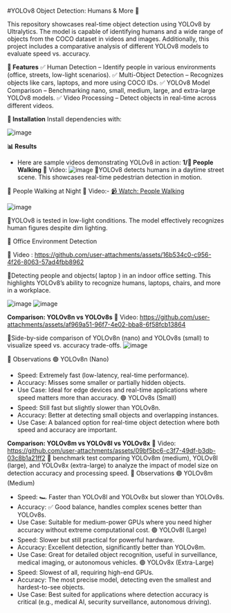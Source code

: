 #YOLOv8 Object Detection: Humans & More 🚀

This repository showcases real-time object detection using YOLOv8 by Ultralytics. The model is capable of identifying humans and a wide range of objects from the COCO dataset in videos and images. Additionally, this project includes a comparative analysis of different YOLOv8 models to evaluate speed vs. accuracy.


**🌟 Features**
✅ Human Detection – Identify people in various environments (office, streets, low-light scenarios).
✅ Multi-Object Detection – Recognizes objects like cars, laptops, and more using COCO IDs.
✅ YOLOv8 Model Comparison – Benchmarking nano, small, medium, large, and extra-large YOLOv8 models.
✅ Video Processing – Detect objects in real-time across different videos.

**🔧 Installation**
Install dependencies with:

![image](https://github.com/user-attachments/assets/5ed2d32b-6e23-4810-87f9-1b58c6c00ddd)


**📊 Results**
- Here are sample videos demonstrating YOLOv8 in action:
   **1/🏃 People Walking**
📌 Video:
![image](https://github.com/user-attachments/assets/daba09a3-e0cc-48d3-80f0-297342764827)
🔹YOLOv8 detects humans in a daytime street scene. This showcases real-time pedestrian detection in motion.

🌙 People Walking at Night
📌 Video:- [📹 Watch: People Walking]([https://drive.google.com/file/d/YOUR_FILE_ID/view?usp=sharing](https://drive.google.com/file/d/1aIdP2E8xUoUg5sTSVRNlSnaL8__ogPRz/view?usp=sharing))

![image](https://github.com/user-attachments/assets/5f236f77-13fc-4218-afb8-b1b45bf34a62)

🔹YOLOv8 is tested in low-light conditions. The model effectively recognizes human figures despite dim lighting.

🏢 Office Environment Detection

📌 Video : https://github.com/user-attachments/assets/16b534c0-c956-4f26-8063-57ad4fbb8962

🔹Detecting people and objects( laptop ) in an indoor office setting. This highlights YOLOv8’s ability to recognize humans, laptops, chairs, and more in a workplace.

![image](https://github.com/user-attachments/assets/b7e280f7-3c30-49bf-8a6b-eee31fab7f78)
![image](https://github.com/user-attachments/assets/ac141cd1-408c-43ef-865e-f5b43b62fc49)


**Comparison: YOLOv8n vs YOLOv8s**
📌 Video: https://github.com/user-attachments/assets/af969a51-96f7-4e02-bba8-6f58fcb13864

🔹Side-by-side comparison of YOLOv8n (nano) and YOLOv8s (small) to visualize speed vs. accuracy trade-offs.
![image](https://github.com/user-attachments/assets/8738de52-8507-450b-aca6-e7c1b428ae5e)

🔹 Observations
🟢 YOLOv8n (Nano)
- Speed: Extremely fast (low-latency, real-time performance).
- Accuracy:  Misses some smaller or partially hidden objects.
- Use Case: Ideal for edge devices and real-time applications where speed matters more than accuracy.
🟢 YOLOv8s (Small)
- Speed: Still fast but slightly slower than YOLOv8n.
- Accuracy:  Better at detecting small objects and overlapping instances.
- Use Case: A balanced option for real-time object detection where both speed and accuracy are important.



**Comparison: YOLOv8m vs YOLOv8l vs YOLOv8x**
📌 Video: https://github.com/user-attachments/assets/09bf5bc6-c3f7-49df-b3db-03c8b1a21ff2
🔹  benchmark test comparing YOLOv8m (medium), YOLOv8l (large), and YOLOv8x (extra-large) to analyze the impact of model size on detection accuracy and processing speed.
🔹 Observations
🟢 YOLOv8m (Medium)
- Speed: 🏎 Faster than YOLOv8l and YOLOv8x but slower than YOLOv8s.
- Accuracy: ✅ Good balance, handles complex scenes better than YOLOv8s.
- Use Case: Suitable for medium-power GPUs where you need higher accuracy without extreme computational cost.
🟢 YOLOv8l (Large)
- Speed: Slower but still practical for powerful hardware.
- Accuracy: Excellent detection, significantly better than YOLOv8m.
- Use Case: Great for detailed object recognition, useful in surveillance, medical imaging, or autonomous vehicles.
🟢 YOLOv8x (Extra-Large)
- Speed: Slowest of all, requiring high-end GPUs.
- Accuracy: The most precise model, detecting even the smallest and hardest-to-see objects.
- Use Case: Best suited for applications where detection accuracy is critical (e.g., medical AI, security surveillance, autonomous driving).











